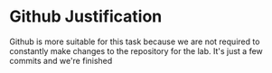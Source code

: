 # Github Justification
Github is more suitable for this task because we are not required to constantly make changes to the repository for the lab. It's just a few commits and we're finished

